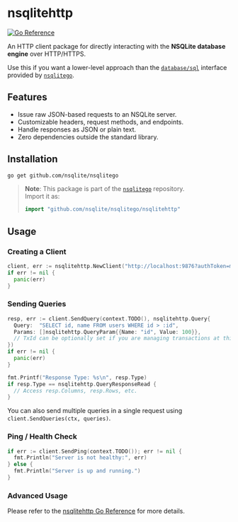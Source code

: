 # nsqlitehttp

<a href="https://pkg.go.dev/github.com/nsqlite/nsqlitego/nsqlitehttp">
  <img src="https://pkg.go.dev/badge/github.com/nsqlite/nsqlitego/nsqlitehttp" alt="Go Reference"/>
</a>

An HTTP client package for directly interacting with the **NSQLite database
engine** over HTTP/HTTPS.

Use this if you want a lower-level approach than the
[`database/sql`](https://pkg.go.dev/database/sql) interface provided by
[`nsqlitego`](https://github.com/nsqlite/nsqlitego).

## Features

- Issue raw JSON-based requests to an NSQLite server.
- Customizable headers, request methods, and endpoints.
- Handle responses as JSON or plain text.
- Zero dependencies outside the standard library.

## Installation

```bash
go get github.com/nsqlite/nsqlitego
```

> **Note**: This package is part of the
> [`nsqlitego`](https://github.com/nsqlite/nsqlitego) repository.\
> Import it as:
>
> ```go
> import "github.com/nsqlite/nsqlitego/nsqlitehttp"
> ```

## Usage

### Creating a Client

```go
client, err := nsqlitehttp.NewClient("http://localhost:9876?authToken=myToken")
if err != nil {
  panic(err)
}
```

### Sending Queries

```go
resp, err := client.SendQuery(context.TODO(), nsqlitehttp.Query{
  Query:  "SELECT id, name FROM users WHERE id > :id",
  Params: []nsqlitehttp.QueryParam{{Name: "id", Value: 100}},
  // TxId can be optionally set if you are managing transactions at this level
})
if err != nil {
  panic(err)
}

fmt.Printf("Response Type: %s\n", resp.Type)
if resp.Type == nsqlitehttp.QueryResponseRead {
  // Access resp.Columns, resp.Rows, etc.
}
```

You can also send multiple queries in a single request using
`client.SendQueries(ctx, queries)`.

### Ping / Health Check

```go
if err := client.SendPing(context.TODO()); err != nil {
  fmt.Println("Server is not healthy:", err)
} else {
  fmt.Println("Server is up and running.")
}
```

### Advanced Usage

Please refer to the
[nsqlitehttp Go Reference](https://pkg.go.dev/github.com/nsqlite/nsqlitego/nsqlitehttp)
for more details.
